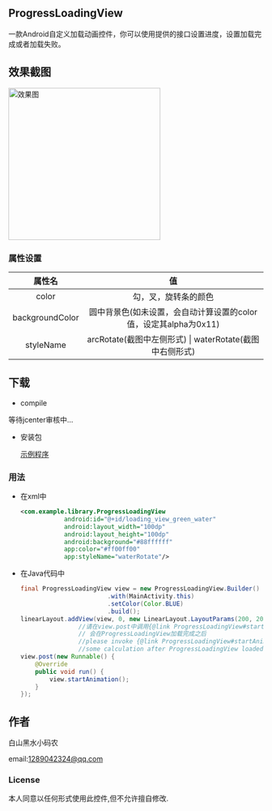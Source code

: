 ## ProgressLoadingView

一款Android自定义加载动画控件，你可以使用提供的接口设置进度，设置加载完成或者加载失败。

## 效果截图

<img src="./screenshots/display.gif" width = "300" alt = "效果图" />

### 属性设置

|     属性名      |                              值                              |
| :-------------: | :----------------------------------------------------------: |
|      color      |                     勾，叉，旋转条的颜色                     |
| backgroundColor | 圆中背景色(如未设置，会自动计算设置的color值，设定其alpha为0x11) |
|    styleName    |   arcRotate(截图中左侧形式) \| waterRotate(截图中右侧形式)   |



## 下载

- compile

等待jcenter审核中...

- 安装包

  [示例程序](./sampleApk/release/app-release.apk)

### 用法

- 在xml中

  ```xml
  <com.example.library.ProgressLoadingView
              android:id="@+id/loading_view_green_water"
              android:layout_width="100dp"
              android:layout_height="100dp"
              android:background="#88ffffff"
              app:color="#ff00ff00"
              app:styleName="waterRotate"/>
  ```

  

- 在Java代码中

  ~~~java
  final ProgressLoadingView view = new ProgressLoadingView.Builder()
                          .with(MainActivity.this)
                          .setColor(Color.BLUE)
                          .build();
  linearLayout.addView(view, 0, new LinearLayout.LayoutParams(200, 200));
                  //请在view.post中调用{@link ProgressLoadingView#startAnimation()},因为有些初始化的计算
                  // 会在ProgressLoadingView加载完成之后
                  //please invoke {@link ProgressLoadingView#startAnimation()} in view.post, because of
                  //some calculation after ProgressLoadingView loaded.
  view.post(new Runnable() {
      @Override
      public void run() {
          view.startAnimation();
      }
  });
  ~~~

## 作者

白山黑水小码农

email:1289042324@qq.com

### License

本人同意以任何形式使用此控件,但不允许擅自修改.
